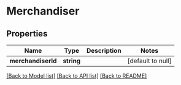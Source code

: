 # Merchandiser

## Properties
Name | Type | Description | Notes
------------ | ------------- | ------------- | -------------
**merchandiserId** | **string** |  | [default to null]

[[Back to Model list]](../README.md#documentation-for-models) [[Back to API list]](../README.md#documentation-for-api-endpoints) [[Back to README]](../README.md)


